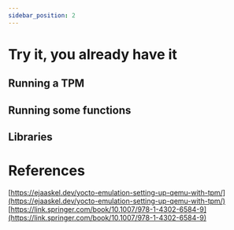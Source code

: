 ```yaml
---
sidebar_position: 2
---
```


# Try it, you already have it 

## Running a TPM 


## Running some functions 

## Libraries




# References
[https://ejaaskel.dev/yocto-emulation-setting-up-qemu-with-tpm/](https://ejaaskel.dev/yocto-emulation-setting-up-qemu-with-tpm/)
[https://link.springer.com/book/10.1007/978-1-4302-6584-9](https://link.springer.com/book/10.1007/978-1-4302-6584-9)